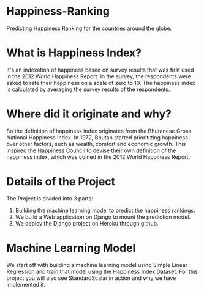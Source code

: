 # Happiness-Ranking
Predicting Happiness Ranking for the countries around the globe.

# What is Happiness Index?
It's an indexation of happiness based on survey results that was first used in the 2012 World Happiness Report.
In the survey, the respondents were asked to rate their happiness on a scale of zero to 10. 
The happiness index is calculated by averaging the survey results of the respondents.

# Where did it originate and why?
So the definition of happiness index originates from the Bhutanese Gross National Happiness Index.
In 1972, Bhutan started prioritizing happiness over other factors, such as wealth, comfort and economic growth.
This inspired the Happiness Council to devise their own definition of the happiness index, which was coined in the 2012 World Happiness Report.

# Details of the Project
The Project is divided into 3 parts:
1) Building the machine learning model to predict the happiness rankings.
2) We build a Web application on Django to mount the prediction model.
3) We deploy the Django project on Heroku through github.

# Machine Learning Model
We start off with building a machine learning model using Simple Linear Regression and train that model using the Happiness Index Dataset.
For this project you will also see StandardScalar in action and why we have implemented it.

